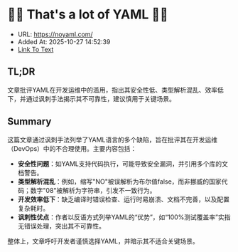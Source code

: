# 🚨🚨 That's a lot of YAML 🚨🚨
- URL: https://noyaml.com/
- Added At: 2025-10-27 14:52:39
- [Link To Text](2025-10-27-🚨🚨-that's-a-lot-of-yaml-🚨🚨_raw.md)

## TL;DR
文章批评YAML在开发运维中的滥用，指出其安全性低、类型解析混乱、效率低下，并通过讽刺手法揭示其不可靠性，建议慎用于关键场景。

## Summary
这篇文章通过讽刺手法列举了YAML语言的多个缺陷，旨在批评其在开发运维（DevOps）中的不合理使用。主要内容包括：
- **安全性问题**：如YAML支持代码执行，可能导致安全漏洞，并引用多个库的文档警告。
- **类型解析混乱**：例如，缩写"NO"被误解析为布尔值false，而非挪威的国家代码；数字"08"被解析为字符串，引发不一致行为。
- **开发效率低下**：缺乏编译时错误检查、运行时易崩溃、文档不完善，以及配置复杂耗时。
- **讽刺性优点**：作者以反语方式列举YAML的“优势”，如“100%测试覆盖率”实指无错误处理，突出其不可靠性。

整体上，文章呼吁开发者谨慎选择YAML，并暗示其不适合关键场景。
